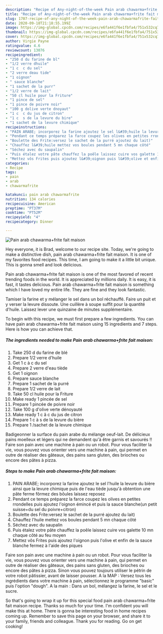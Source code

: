 ```yaml
---
description: "Recipe of Any-night-of-the-week Pain arab chawarma+frite fait maison"
title: "Recipe of Any-night-of-the-week Pain arab chawarma+frite fait maison"
slug: 1707-recipe-of-any-night-of-the-week-pain-arab-chawarmafrite-fait-maison
date: 2020-09-18T21:18:55.199Z
image: https://img-global.cpcdn.com/recipes/e6fa441f6e1fbfa4/751x532cq70/pain-arab-chawarmafrite-fait-maison-photo-principale-de-la-recette.jpg
thumbnail: https://img-global.cpcdn.com/recipes/e6fa441f6e1fbfa4/751x532cq70/pain-arab-chawarmafrite-fait-maison-photo-principale-de-la-recette.jpg
cover: https://img-global.cpcdn.com/recipes/e6fa441f6e1fbfa4/751x532cq70/pain-arab-chawarmafrite-fait-maison-photo-principale-de-la-recette.jpg
author: Virgie Payne
ratingvalue: 4.6
reviewcount: 13076
recipeingredient:
- "250 d du farine de bl"
- "1/2 verre dhuile"
- "1 c  c du sel"
- "2 verre deau tide"
- "1 oignon"
- " sauce blanche"
- "1 sachet de la purr"
- "1/2 verre de lait"
- "50 cl huile pour la Friture"
- "1 pince de sel"
- "1 pince de poivre noir"
- "100 g dolive verte dnoyaut"
- "1 c  c du jus de citron"
- "1 c  s de la levure du bire"
- "1 sachet de la levure chimique"
recipeinstructions:
- "PAIN ARABE; incorporez la farine ajoutez le sel l&#39;huile la levure du bière ainsi que la levure chimique puis de l&#39;eau tiède jusqu&#39;à obtention une pâte ferme fôrmez des bôules laissez reposez"
- "Pendant ce temps préparez la farce coupez les olives en petites rrondelles puis ajoutez l&#39;oignon émincé et puis la sauce blanche(un petit suisse+du sel du poivre+citron)"
- "Boulette des Frite:versez le sachet de la purré ajoutez du lait)"
- "Chauffez l&#39;huile mettez vos boules pendant 5 mn chaque côté"
- "Séchez avec du saupalin"
- "Puis étalez votre pâte chauffez la poêle laissez cuire vos galette 10 mn chaque côté au feu moyen"
- "Mettez vôs Frites puis ajoutez l&#39;oignon puis l&#39;olive et enfin de la sauce blanche fermez à l&#39;aide des piques"
categories:
- Recipe
tags:
- pain
- arab
- chawarmafrite

katakunci: pain arab chawarmafrite 
nutrition: 134 calories
recipecuisine: American
preptime: "PT37M"
cooktime: "PT52M"
recipeyield: "4"
recipecategory: Dinner

---
```



![Pain arab chawarma+frite fait maison](https://img-global.cpcdn.com/recipes/e6fa441f6e1fbfa4/751x532cq70/pain-arab-chawarmafrite-fait-maison-photo-principale-de-la-recette.jpg)

Hey everyone, it is Brad, welcome to our recipe site. Today, we're going to make a distinctive dish, pain arab chawarma+frite fait maison. It is one of my favorites food recipes. This time, I am going to make it a little bit unique. This is gonna smell and look delicious.

Pain arab chawarma+frite fait maison is one of the most favored of recent trending foods in the world. It is appreciated by millions daily. It is easy, it is fast, it tastes delicious. Pain arab chawarma+frite fait maison is something which I have loved my entire life. They are fine and they look fantastic.

Tamiser la farine et y mélanger le sel dans un bol réchauffé. Faire un puit et y verser la levure dissoute. Une cuillère à soupe suffit pour la quantité d&#39;huile. Laissez lever une quinzaine de minutes supplémentaire.


To begin with this recipe, we must first prepare a few ingredients. You can have pain arab chawarma+frite fait maison using 15 ingredients and 7 steps. Here is how you can achieve that.

<!--inarticleads1-->

##### The ingredients needed to make Pain arab chawarma+frite fait maison:

1. Take 250 d du farine de blé
1. Prepare 1/2 verre d&#39;huile
1. Get 1 c à c du sel
1. Prepare 2 verre d&#39;eau tiède
1. Get 1 oignon
1. Prepare  sauce blanche
1. Prepare 1 sachet de la purré
1. Prepare 1/2 verre de lait
1. Take 50 cl huile pour la Friture
1. Make ready 1 pincée de sel
1. Prepare 1 pincée de poivre noir
1. Take 100 g d&#39;olive verte dénoyauté
1. Make ready 1 c â c du jus de citron
1. Prepare 1 c à s de la levure du bière
1. Prepare 1 /sachet de la levure chimique


Badigeonner la surface du pain arabe du mélange oeuf-lait. De délicieux pains moelleux et légers qui ne demandent qu&#39;à être garnis et savourés !! Faire son pain avec une machine à pain ou un robot. Pour vous faciliter la vie, vous pouvez vous orienter vers une machine à pain, qui permet en outre de réaliser des gâteaux, des pains sans gluten, des brioches ou encore des pâtes à pizza. 

<!--inarticleads2-->

##### Steps to make Pain arab chawarma+frite fait maison:

1. PAIN ARABE; incorporez la farine ajoutez le sel l&#39;huile la levure du bière ainsi que la levure chimique puis de l&#39;eau tiède jusqu&#39;à obtention une pâte ferme fôrmez des bôules laissez reposez
1. Pendant ce temps préparez la farce coupez les olives en petites rrondelles puis ajoutez l&#39;oignon émincé et puis la sauce blanche(un petit suisse+du sel du poivre+citron)
1. Boulette des Frite:versez le sachet de la purré ajoutez du lait)
1. Chauffez l&#39;huile mettez vos boules pendant 5 mn chaque côté
1. Séchez avec du saupalin
1. Puis étalez votre pâte chauffez la poêle laissez cuire vos galette 10 mn chaque côté au feu moyen
1. Mettez vôs Frites puis ajoutez l&#39;oignon puis l&#39;olive et enfin de la sauce blanche fermez à l&#39;aide des piques


Faire son pain avec une machine à pain ou un robot. Pour vous faciliter la vie, vous pouvez vous orienter vers une machine à pain, qui permet en outre de réaliser des gâteaux, des pains sans gluten, des brioches ou encore des pâtes à pizza. Sinon vous pouvez toujours utiliser le pétrin de votre robot pâtissier, avant de laisser pousser. A la MAP : Versez tous les ingrédients dans votre machine à pain, sélectionnez le programme &#34;basic&#34; puis l&#39;option &#34;dough&#34;. A la main : Dans un bol, mélangez la farine, le sel et le sucre. 

So that's going to wrap it up for this special food pain arab chawarma+frite fait maison recipe. Thanks so much for your time. I'm confident you will make this at home. There is gonna be interesting food in home recipes coming up. Remember to save this page on your browser, and share it to your family, friends and colleague. Thank you for reading. Go on get cooking!
